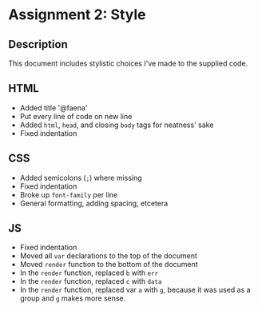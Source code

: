 # Assignment 2: Style

## Description
This document includes stylistic choices I've made to the supplied code. 

## HTML
* Added title '@faena'
* Put every line of code on new line
* Added `html`, `head`, and closing `body` tags for neatness' sake
* Fixed indentation 

## CSS
* Added semicolons (`;`) where missing
* Fixed indentation
* Broke up `font-family` per line
* General formatting, adding spacing, etcetera

## JS
* Fixed indentation 
* Moved all `var` declarations to the top of the document
* Moved `render` function to the bottom of the document
* In the `render` function, replaced `b` with `err` 
* In the `render` function, replaced `c` with `data`
* In the `render` function, replaced var `a` with `g`, because it was used as a group and `g` makes more sense. 
